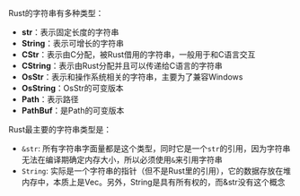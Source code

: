 Rust的字符串有多种类型：

- **str**：表示固定长度的字符串
- **String**：表示可增长的字符串
- **CStr**：表示由C分配，被Rust借用的字符串，一般用于和C语言交互
- **CString**：表示由Rust分配并且可以传递给C语言的字符串
- **OsStr**：表示和操作系统相关的字符串，主要为了兼容Windows
- **OsString**：OsStr的可变版本
- **Path**：表示路径
- **PathBuf**：是Path的可变版本



Rust最主要的字符串类型是：

- `&str`: 所有字符串字面量都是这个类型，同时它是一个`str`的引用，因为字符串无法在编译期确定内存大小，所以必须使用`&`来引用字符串
- `String`: 实际是一个字符串的指针（但不是Rust里的引用），它的数据存放在堆内存中，本质上是Vec<u8>。另外，String是具有所有权的，而&str没有这个概念

